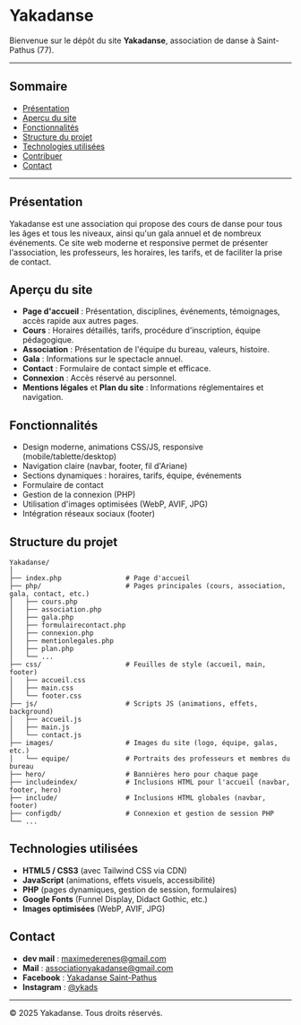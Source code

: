 # Yakadanse

Bienvenue sur le dépôt du site **Yakadanse**, association de danse à Saint-Pathus (77).

---

## Sommaire
- [Présentation](#présentation)
- [Aperçu du site](#aperçu-du-site)
- [Fonctionnalités](#fonctionnalités)
- [Structure du projet](#structure-du-projet)
- [Technologies utilisées](#technologies-utilisées)
- [Contribuer](#contribuer)
- [Contact](#contact)

---

## Présentation
Yakadanse est une association qui propose des cours de danse pour tous les âges et tous les niveaux, ainsi qu'un gala annuel et de nombreux événements. Ce site web moderne et responsive permet de présenter l'association, les professeurs, les horaires, les tarifs, et de faciliter la prise de contact.

## Aperçu du site
- **Page d'accueil** : Présentation, disciplines, événements, témoignages, accès rapide aux autres pages.
- **Cours** : Horaires détaillés, tarifs, procédure d'inscription, équipe pédagogique.
- **Association** : Présentation de l'équipe du bureau, valeurs, histoire.
- **Gala** : Informations sur le spectacle annuel.
- **Contact** : Formulaire de contact simple et efficace.
- **Connexion** : Accès réservé au personnel.
- **Mentions légales** et **Plan du site** : Informations réglementaires et navigation.

## Fonctionnalités
- Design moderne, animations CSS/JS, responsive (mobile/tablette/desktop)
- Navigation claire (navbar, footer, fil d'Ariane)
- Sections dynamiques : horaires, tarifs, équipe, événements
- Formulaire de contact
- Gestion de la connexion (PHP)
- Utilisation d'images optimisées (WebP, AVIF, JPG)
- Intégration réseaux sociaux (footer)

## Structure du projet
```
Yakadanse/
│
├── index.php                # Page d'accueil
├── php/                     # Pages principales (cours, association, gala, contact, etc.)
│   ├── cours.php
│   ├── association.php
│   ├── gala.php
│   ├── formulairecontact.php
│   ├── connexion.php
│   ├── mentionlegales.php
│   ├── plan.php
│   └── ...
├── css/                     # Feuilles de style (accueil, main, footer)
│   ├── accueil.css
│   ├── main.css
│   └── footer.css
├── js/                      # Scripts JS (animations, effets, background)
│   ├── accueil.js
│   ├── main.js
│   └── contact.js
├── images/                  # Images du site (logo, équipe, galas, etc.)
│   └── equipe/              # Portraits des professeurs et membres du bureau
├── hero/                    # Bannières hero pour chaque page
├── includeindex/            # Inclusions HTML pour l'accueil (navbar, footer, hero)
├── include/                 # Inclusions HTML globales (navbar, footer)
├── configdb/                # Connexion et gestion de session PHP
└── ...
```

## Technologies utilisées
- **HTML5 / CSS3** (avec Tailwind CSS via CDN)
- **JavaScript** (animations, effets visuels, accessibilité)
- **PHP** (pages dynamiques, gestion de session, formulaires)
- **Google Fonts** (Funnel Display, Didact Gothic, etc.)
- **Images optimisées** (WebP, AVIF, JPG)

## Contact
- **dev mail** : maximederenes@gmail.com
- **Mail** : associationyakadanse@gmail.com
- **Facebook** : [Yakadanse Saint-Pathus](https://www.facebook.com/yakadanse.stpathus/)
- **Instagram** : [@ykads](https://www.instagram.com/ykads/)

---

© 2025 Yakadanse. Tous droits réservés. 
